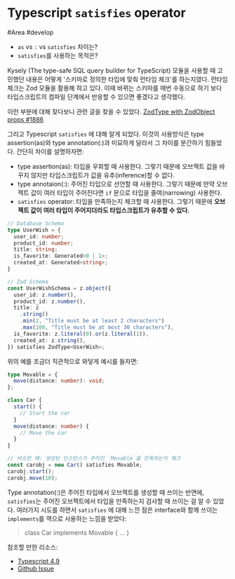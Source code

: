 # Typescript `satisfies` operator 
#Area #develop 

- `as` vs `:` vs `satisfies` 차이는?
- `satisfies`를 사용하는 목적은? 

Kysely (The type-safe SQL query builder for TypeScript) 모듈을 사용할 때 고민했던 내용은 어떻게 '스키마로 정의한 타입에 맞춰 런타임 체크'를 하는지였다. 런타임 체크는 Zod 모듈을 활용해 하고 있다. 이때 바뀌는 스키마를 매번 수동으로 하기 보다 타입스크립트의 컴파일 단계에서 반응할 수 있으면 좋겠다고 생각했다. 

이런 부분에 대해 찾다보니 관련 글을 찾을 수 있었다. [ZodType with ZodObject props #1886](https://github.com/colinhacks/zod/discussions/1886#discussioncomment-4686267)

그리고 Typescript `satisfies` 에 대해 알게 되었다. 이것의 사용방식은 type assertion(as)와 type annotation(:)과 미묘하게 달라서 그 차이를 분간하기 힘들었다. 간단히 차이를 설명하자면:
- type assertion(as): 타입을 우회할 때 사용한다. 그렇기 때문에 오브젝트 값을 바꾸지 않지만 타입스크립트가 값을 유추(inference)할 수 없다. 
- type annotaion(:): 주어진 타입으로 선언할 때 사용한다. 그렇기 때문에 만약 오브젝트 값이 여러 타입이 주어진다면 `if` 문으로 타입을 줄여(narrowing) 사용한다. 
- `satisfies` operator: 타입을 만족하는지 체크할 때 사용한다. 그렇기 때문에 **오브젝트 값이 여러 타입이 주어지더라도 타입스크립트가 유추할 수 있다.**

```ts
// Database Schema
type UserWish = {
  user_id: number;
  product_id: number;
  title: string;
  is_favorite: Generated<0 | 1>;
  created_at: Generated<string>;
}

// Zod Schema 
const UserWishSchema = z.object({
  user_id: z.number(),
  product_id: z.number(),
  title: z
    .string()
    .min(2, "Title must be at least 2 characters")
    .max(100, "Title must be at most 30 characters"),
  is_favorite: z.literal(0).or(z.literal(1)),
  created_at: z.string(),
}) satisfies ZodType<UserWish>;

```

위의 예를 조금더 직관적으로 와닿게 예시를 들자면:
```ts
type Movable = {
  move(distance: number): void;
};

class Car {
  start() {
    // Start the car
  }
  move(distance: number) {
    // Move the car 
  }
}

// 비슷한 예: 생성된 인스턴스가 주어진 `Movable`을 만족하는지 체크 
const carobj = new Car() satisfies Movable;
carobj.start();
carobj.move(10);
```

Type annotation(:)은 주어진 타입에서 오브젝트를 생성할 때 쓰이는 반면에, `satisfies`는 주어진 오브젝트에서 타입을 만족하는지 검사할 때 쓰이는 걸 알 수 있었다. 여러가지 시도를 하면서 `satisfies` 에 대해 느낀 점은 interface와 함께 쓰이는 `implements`를 역으로 사용하는 느낌을 받았다: 

> class Car implements Movable { ... }

참조할 만한 리소스:
- [Typescript 4.9](https://www.typescriptlang.org/docs/handbook/release-notes/typescript-4-9.html#the-satisfies-operator)
- [Github Issue](https://github.com/microsoft/TypeScript/issues/47920)
